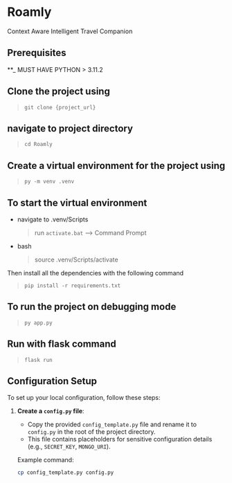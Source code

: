# Roamly

Context Aware Intelligent Travel Companion

## Prerequisites

\*\*\_ MUST HAVE PYTHON > 3.11.2

## Clone the project using

> `git clone {project_url}`

## navigate to project directory

> `cd Roamly`

## Create a virtual environment for the project using

> `py -m venv .venv`

## To start the virtual environment

- navigate to .venv/Scripts

  > run `activate.bat` --> Command Prompt

- bash
  > source .venv/Scripts/activate

Then install all the dependencies with the following command

> `pip install -r requirements.txt`

## To run the project on debugging mode

> `py app.py`

## Run with flask command

> `flask run`

## Configuration Setup

To set up your local configuration, follow these steps:

1. **Create a `config.py` file**:

   - Copy the provided `config_template.py` file and rename it to `config.py` in the root of the project directory.
   - This file contains placeholders for sensitive configuration details (e.g., `SECRET_KEY`, `MONGO_URI`).

   Example command:

   ```bash
   cp config_template.py config.py
   ```

